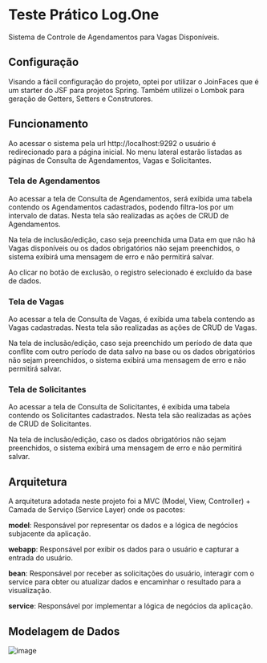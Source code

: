 ﻿# Teste Prático Log.One

Sistema de Controle de Agendamentos para Vagas Disponíveis.

## Configuração

Visando a fácil configuração do projeto, optei por utilizar o JoinFaces que é um starter do JSF para projetos Spring. Também utilizei o Lombok para geração de Getters, Setters e Construtores.

## Funcionamento

Ao acessar o sistema pela url http://localhost:9292 o usuário é redirecionado para a página inicial.
No menu lateral estarão listadas as páginas de Consulta de Agendamentos, Vagas e Solicitantes.


### Tela de Agendamentos

Ao acessar a tela de Consulta de Agendamentos, será exibida uma tabela contendo os Agendamentos cadastrados, podendo filtra-los por um intervalo de datas. Nesta tela são realizadas as ações de CRUD de Agendamentos.

Na tela de inclusão/edição, caso seja preenchida uma Data em que não há Vagas disponíveis ou os dados obrigatórios não sejam preenchidos, o sistema exibirá uma mensagem de erro e não permitirá salvar.

Ao clicar no botão de exclusão, o registro selecionado é excluído da base de dados.


### Tela de Vagas

Ao acessar a tela de Consulta de Vagas, é exibida uma tabela contendo as Vagas cadastradas. Nesta tela são realizadas as ações de CRUD de Vagas.

Na tela de inclusão/edição, caso seja preenchido um período de data que conflite com outro período de data salvo na base ou os dados obrigatórios não sejam preenchidos, o sistema exibirá uma mensagem de erro e não permitirá salvar.


### Tela de Solicitantes

Ao acessar a tela de Consulta de Solicitantes, é exibida uma tabela contendo os Solicitantes cadastrados. Nesta tela são realizadas as ações de CRUD de Solicitantes.

Na tela de inclusão/edição, caso os dados obrigatórios não sejam preenchidos, o sistema exibirá uma mensagem de erro e não permitirá salvar.


## Arquitetura

A arquitetura adotada neste projeto foi a MVC (Model, View, Controller) + Camada de Serviço (Service Layer) onde os pacotes:

**model**: Responsável por representar os dados e a lógica de negócios subjacente da aplicação. 

**webapp**: Responsável por exibir os dados para o usuário e capturar a entrada do usuário.

**bean**: Responsável por receber as solicitações do usuário, interagir com o service para obter ou atualizar dados e encaminhar o resultado para a visualização.

**service**: Responsável por implementar a lógica de negócios da aplicação.


## Modelagem de Dados

![image](https://github.com/guilhermeozana/teste-pratico-logone/assets/69025200/f6fafc2d-76b9-4f4c-9d03-465a4c6b141c)

